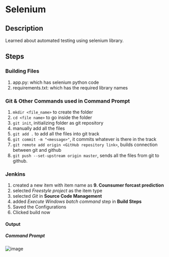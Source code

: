 # Selenium


## Description
Learned about automated testing using selenium library. 

## Steps

### Building Files
1) app.py: which has selenium python code
2) requirements.txt: which has the required library names

### Git & Other Commands used in Command Prompt
1) `mkdir <file_name>` to create the folder
2) `cd <file name>` to go inside the folder
3) `git init`, initializing folder as git repository
4) manually add all the files
5) `git add .` to add all the files into git track
6) `git commit -m "<message>"`, it commits whatever is there in the track
7) `git remote add origin <GitHub repository link>`, builds connection between git and github
8) `git push --set-upstream origin master`, sends all the files from git to github.


### Jenkins
1) created a new item with item name as **9. Counsumer forcast prediction**
2) selected *Freestyle project* as the item type
3) selected *Git* in **Source Code Management**
4) added *Execute Windows batch command* step in **Build Steps**
5) Saved the Configurations
6) Clicked build now

#### Output
  ##### Command Prompt
  ![image](https://github.com/user-attachments/assets/1f83278a-07da-42a4-baa6-7f36cad0ac87)

